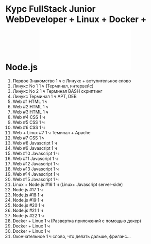 # Курс FullStack Junior WebDeveloper + Linux + Docker + Node.js ![](plans_lit79.pdf)
1) Первое Знакомство 1 ч
с Линукс +
вступительное
слово
2) Линукс No 1 1 ч
(Терминал,
интервейс)
3) Линукс No 2 1 ч
Терминал BASH
скриптинг
4) Линукс Терминал 1 ч
APT, DEB
5) Web #1 HTML 1 ч
6) Web #2 HTML 1 ч
7) Web #3 HTML 1 ч
8) Web #4 CSS 1 ч
9) Web #5 CSS 1 ч
10) Web #6 CSS 1 ч
11) Web + Linux #7 1 ч
Теминал + Apache
12) Web #7 CSS 1 ч
13) Web #8 Javascript 1 ч
14) Web #9 Javascript 1 ч
15) Web #10 Javascript 1 ч
16) Web #11 Javascript 1 ч
17) Web #12 Javascript 1 ч
18) Web #13 Javascript 1 ч
19) Web #14 Javascript 1 ч
20) Web #15 Javascript 1 ч
21) Linux + Node.js #16 1 ч
(Linux+ Javascript
server-side)
22) Node.js #17 1 ч
23) Node.js #18 1 ч
24) Node.js #19 1 ч
25) Node.js #20 1 ч
26) Node.js #21 1 ч
27) Node.js #22 1 ч
28) Docker + Linux 1 ч
(Развертка
приложений с
помощью докер)
29) Docker + Linux 1 ч
30) Docker + Linux 1 ч
31) Окончательное 1 ч
слово, что делать
дальше, фриланс...


